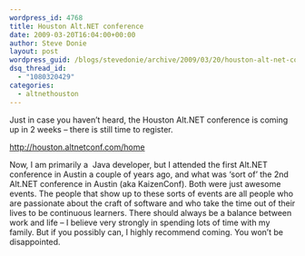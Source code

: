 ```yaml
---
wordpress_id: 4768
title: Houston Alt.NET conference
date: 2009-03-20T16:04:00+00:00
author: Steve Donie
layout: post
wordpress_guid: /blogs/stevedonie/archive/2009/03/20/houston-alt-net-conference.aspx
dsq_thread_id:
  - "1080320429"
categories:
  - altnethouston
---
```

Just in case you haven&#8217;t heard, the Houston Alt.NET conference is coming up in 2 weeks &#8211; there is still time to register.

http://houston.altnetconf.com/home

Now, I am primarily a&nbsp; Java developer, but I attended the first Alt.NET conference in Austin a couple of years ago, and what was &#8216;sort of&#8217; the 2nd Alt.NET conference in Austin (aka KaizenConf). Both were just awesome events. The people that show up to these sorts of events are all people who are passionate about the craft of software and who take the time out of their lives to be continuous learners. There should always be a balance between work and life &#8211; I believe very strongly in spending lots of time with my family. But if you possibly can, I highly recommend coming. You won&#8217;t be disappointed. 

&nbsp;